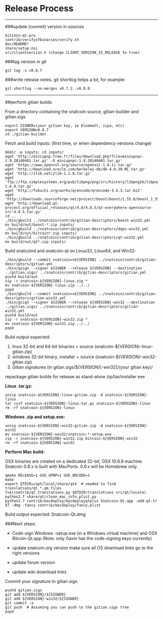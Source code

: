 Release Process
====================

* * *

###update (commit) version in sources


	bitcoin-qt.pro
	contrib/verifysfbinaries/verify.sh
	doc/README*
	share/setup.nsi
	src/clientversion.h (change CLIENT_VERSION_IS_RELEASE to true)

###tag version in git

	git tag -s v0.8.7

###write release notes. git shortlog helps a lot, for example:

	git shortlog --no-merges v0.7.2..v0.8.0

* * *

##perform gitian builds

 From a directory containing the snatcoin source, gitian-builder and gitian.sigs
  
	export SIGNER=(your gitian key, ie bluematt, sipa, etc)
	export VERSION=0.8.7
	cd ./gitian-builder

 Fetch and build inputs: (first time, or when dependency versions change)

	mkdir -p inputs; cd inputs/
	wget 'http://miniupnp.free.fr/files/download.php?file=miniupnpc-1.9.20140401.tar.gz' -O miniupnpc-1.9.20140401.tar.gz'
	wget 'https://www.openssl.org/source/openssl-1.0.1i.tar.gz'
	wget 'http://download.oracle.com/berkeley-db/db-4.8.30.NC.tar.gz'
	wget 'http://zlib.net/zlib-1.2.8.tar.gz'
	wget 'ftp://ftp.simplesystems.org/pub/libpng/png/src/history/libpng16/libpng-1.6.8.tar.gz'
	wget 'http://fukuchi.org/works/qrencode/qrencode-3.4.3.tar.bz2'
	wget 'http://downloads.sourceforge.net/project/boost/boost/1.55.0/boost_1_55_0.tar.bz2'
	wget 'http://download.qt-project.org/official_releases/qt/4.8/4.8.5/qt-everywhere-opensource-src-4.8.5.tar.gz'
	cd ..
	./bin/gbuild ../snatcoin/contrib/gitian-descriptors/boost-win32.yml
	mv build/out/boost-*.zip inputs/
	./bin/gbuild ../snatcoin/contrib/gitian-descriptors/deps-win32.yml
	mv build/out/bitcoin*.zip inputs/
	./bin/gbuild ../snatcoin/contrib/gitian-descriptors/qt-win32.yml
	mv build/out/qt*.zip inputs/

 Build snatcoind and snatcoin-qt on Linux32, Linux64, and Win32:
  
	./bin/gbuild --commit snatcoin=v${VERSION} ../snatcoin/contrib/gitian-descriptors/gitian.yml
	./bin/gsign --signer $SIGNER --release ${VERSION} --destination ../gitian.sigs/ ../snatcoin/contrib/gitian-descriptors/gitian.yml
	pushd build/out
	zip -r snatcoin-${VERSION}-linux.zip *
	mv snatcoin-${VERSION}-linux.zip ../../
	popd
	./bin/gbuild --commit snatcoin=v${VERSION} ../snatcoin/contrib/gitian-descriptors/gitian-win32.yml
	./bin/gsign --signer $SIGNER --release ${VERSION}-win32 --destination ../gitian.sigs/ ../snatcoin/contrib/gitian-descriptors/gitian-win32.yml
	pushd build/out
	zip -r snatcoin-${VERSION}-win32.zip *
	mv snatcoin-${VERSION}-win32.zip ../../
	popd

  Build output expected:

  1. linux 32-bit and 64-bit binaries + source (snatcoin-${VERSION}-linux-gitian.zip)
  2. windows 32-bit binary, installer + source (snatcoin-${VERSION}-win32-gitian.zip)
  3. Gitian signatures (in gitian.sigs/${VERSION}[-win32]/(your gitian key)/

repackage gitian builds for release as stand-alone zip/tar/installer exe

**Linux .tar.gz:**

	unzip snatcoin-${VERSION}-linux-gitian.zip -d snatcoin-${VERSION}-linux
	tar czvf snatcoin-${VERSION}-linux.tar.gz snatcoin-${VERSION}-linux
	rm -rf snatcoin-${VERSION}-linux

**Windows .zip and setup.exe:**

	unzip snatcoin-${VERSION}-win32-gitian.zip -d snatcoin-${VERSION}-win32
	mv snatcoin-${VERSION}-win32/snatcoin-*-setup.exe .
	zip -r snatcoin-${VERSION}-win32.zip bitcoin-${VERSION}-win32
	rm -rf snatcoin-${VERSION}-win32

**Perform Mac build:**

  OSX binaries are created on a dedicated 32-bit, OSX 10.6.8 machine.
  Snatcoin 0.8.x is built with MacPorts.  0.9.x will be Homebrew only.

	qmake RELEASE=1 USE_UPNP=1 USE_QRCODE=1
	make
	export QTDIR=/opt/local/share/qt4  # needed to find translations/qt_*.qm files
	T=$(contrib/qt_translations.py $QTDIR/translations src/qt/locale)
	python2.7 share/qt/clean_mac_info_plist.py
	python2.7 contrib/macdeploy/macdeployqtplus Snatcoin-Qt.app -add-qt-tr $T -dmg -fancy contrib/macdeploy/fancy.plist

 Build output expected: Snatcoin-Qt.dmg

###Next steps:

* Code-sign Windows -setup.exe (in a Windows virtual machine) and
  OSX Bitcoin-Qt.app (Note: only Gavin has the code-signing keys currently)

* update snatcoin.org version
  make sure all OS download links go to the right versions

* update forum version

* update wiki download links

Commit your signature to gitian.sigs:

	pushd gitian.sigs
	git add ${VERSION}/${SIGNER}
	git add ${VERSION}-win32/${SIGNER}
	git commit -a
	git push  # Assuming you can push to the gitian.sigs tree
	popd

